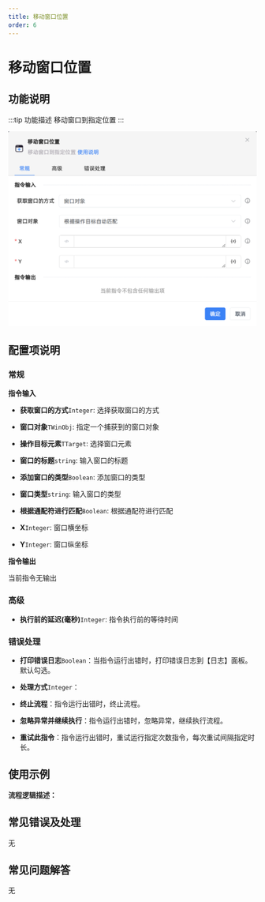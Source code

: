 ```yaml
---
title: 移动窗口位置
order: 6
---
```


# 移动窗口位置

## 功能说明

:::tip 功能描述
移动窗口到指定位置
:::

![移动窗口位置](../../../assets/移动窗口位置_command.png)

## 配置项说明

### 常规

**指令输入**

- **获取窗口的方式**`Integer`: 选择获取窗口的方式

- **窗口对象**`TWinObj`: 指定一个捕获到的窗口对象

- **操作目标元素**`TTarget`: 选择窗口元素

- **窗口的标题**`string`: 输入窗口的标题

- **添加窗口的类型**`Boolean`: 添加窗口的类型

- **窗口类型**`string`: 输入窗口的类型

- **根据通配符进行匹配**`Boolean`: 根据通配符进行匹配

- **X**`Integer`: 窗口横坐标

- **Y**`Integer`: 窗口纵坐标


**指令输出**

当前指令无输出

### 高级

- **执行前的延迟(毫秒)**`Integer`: 指令执行前的等待时间

### 错误处理

- **打印错误日志**`Boolean`：当指令运行出错时，打印错误日志到【日志】面板。默认勾选。

- **处理方式**`Integer`：

 - **终止流程**：指令运行出错时，终止流程。

 - **忽略异常并继续执行**：指令运行出错时，忽略异常，继续执行流程。

 - **重试此指令**：指令运行出错时，重试运行指定次数指令，每次重试间隔指定时长。

## 使用示例

**流程逻辑描述：** 

## 常见错误及处理

无

## 常见问题解答

无

